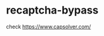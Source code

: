 # recaptcha-bypass
check https://www.capsolver.com/ 



















                                                                                                                                                                              